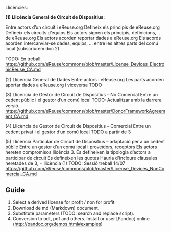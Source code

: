 Llicències:

**(1) Llicència General de Circuit de Dispositius:**

Entre actors d’un circuit i eReuse.org
Defineix els principis de eReuse.org
Defineix els circuits d’equips
Els actors signen els principis, definicions, .. de eReuse.org
Els actors acorden reportar dades a eReuse.org
Els acords acorden intercanviar-se dades, equips, ... entre les altres parts del comú local (subscriurem doc 2)

TODO: En treball.
https://github.com/eReuse/commons/blob/master/License_Devices_ElectronicReuse_CA.md

(2) Llicència General de Dades
Entre actors i eReuse.org
Les parts acorden aportar dades a eReuse.org i viceversa
TODO

(3) Llicència de Gestor de Circuit de Dispositius – No Comercial 
Entre un cedent públic i el gestor d’un comú local
TODO: Actualitzar amb la darrera versió.
https://github.com/eReuse/commons/blob/master/DonorFrameworkAgreement_CA.md

(4) Llicència de Gestor de Circuit de Dispositius – Comercial
Entre un cedent privat i el gestor d’un comú local
TODO a partir de 3

(5) Llicència Particular de Circuit de Dispositius – adaptació per a un cedent públic
Entre un gestor d’un comú local i proveïdors, receptors
Els actors hereten compromisos llicència 3.
És defineixen la tipologia d’actors a participar de circuit
Es defineixen les quotes
Hauria d'incloure clàusules heretades de 3, + llicència (1) 
TODO: Sessió treball 14/07
https://github.com/eReuse/commons/blob/master/License_Devices_NonComercial_CA.md


## Guide
1.  Select a derived license for profit / non for profit
2.  Download de md (Markdown) document.
3.  Substitute parameters (TODO: search and replace script).
4.  Conversion to odt, pdf and others. Install or user [Pandoc] online (http://pandoc.org/demos.html#examples)

